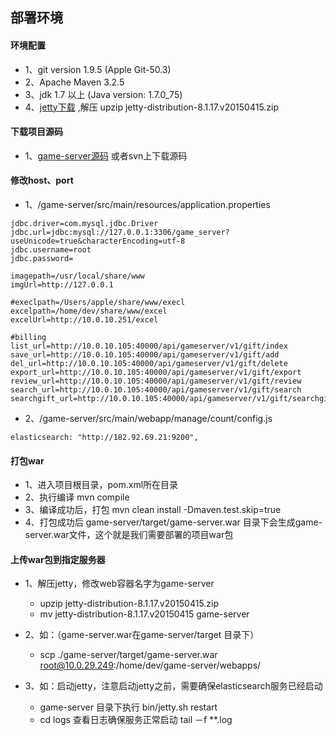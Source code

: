 部署环境
-------------

####  环境配置
- 1、git version 1.9.5 (Apple Git-50.3)
- 2、Apache Maven 3.2.5
- 3、jdk 1.7 以上 (Java version: 1.7.0_75)
- 4、[jetty下载](http://download.eclipse.org/jetty/stable-8/dist/jetty-distribution-8.1.17.v20150415.zip) ,解压 upzip jetty-distribution-8.1.17.v20150415.zip

####  下载项目源码
- 1、[game-server源码](https://github.com/pengqiuyuan/game-server.git) 或者svn上下载源码

####  修改host、port
- 1、/game-server/src/main/resources/application.properties 

```
jdbc.driver=com.mysql.jdbc.Driver
jdbc.url=jdbc:mysql://127.0.0.1:3306/game_server?useUnicode=true&characterEncoding=utf-8
jdbc.username=root
jdbc.password=

imagepath=/usr/local/share/www
imgUrl=http://127.0.0.1

#execlpath=/Users/apple/share/www/execl
excelpath=/home/dev/share/www/excel
excelUrl=http://10.0.10.251/excel

#billing
list_url=http://10.0.10.105:40000/api/gameserver/v1/gift/index
save_url=http://10.0.10.105:40000/api/gameserver/v1/gift/add
del_url=http://10.0.10.105:40000/api/gameserver/v1/gift/delete
export_url=http://10.0.10.105:40000/api/gameserver/v1/gift/export
review_url=http://10.0.10.105:40000/api/gameserver/v1/gift/review
search_url=http://10.0.10.105:40000/api/gameserver/v1/gift/search
searchgift_url=http://10.0.10.105:40000/api/gameserver/v1/gift/searchgift
```
- 2、/game-server/src/main/webapp/manage/count/config.js

```
elasticsearch: "http://182.92.69.21:9200",
```

####  打包war
- 1、进入项目根目录，pom.xml所在目录
- 2、执行编译 mvn compile
- 3、编译成功后，打包 mvn clean install -Dmaven.test.skip=true
- 4、打包成功后 game-server/target/game-server.war 目录下会生成game-server.war文件，这个就是我们需要部署的项目war包

####  上传war包到指定服务器
- 1、解压jetty，修改web容器名字为game-server
    - upzip jetty-distribution-8.1.17.v20150415.zip
    - mv jetty-distribution-8.1.17.v20150415 game-server


- 2、如：（game-server.war在game-server/target 目录下）
  - scp ./game-server/target/game-server.war root@10.0.29.249:/home/dev/game-server/webapps/ 
  

- 3、如：启动jetty，注意启动jetty之前，需要确保elasticsearch服务已经启动
  - game-server 目录下执行 bin/jetty.sh restart 
  - cd logs 查看日志确保服务正常启动 tail －f **.log

  